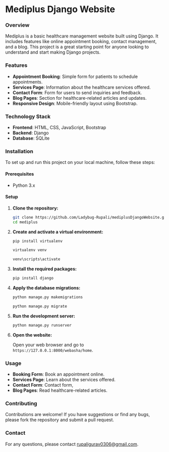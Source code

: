 # Mediplus Django Website

### Overview

Mediplus is a basic healthcare management website built using Django. It includes features like online appointment booking, contact management, and a blog. This project is a great starting point for anyone looking to understand and start making Django projects.

### Features

- **Appointment Booking**: Simple form for patients to schedule appointments.
- **Services Page**: Information about the healthcare services offered.
- **Contact Form**: Form for users to send inquiries and feedback.
- **Blog Pages**: Section for healthcare-related articles and updates.
- **Responsive Design**: Mobile-friendly layout using Bootstrap.

### Technology Stack

- **Frontend**: HTML, CSS, JavaScript, Bootstrap
- **Backend**: Django
- **Database**: SQLite

### Installation

To set up and run this project on your local machine, follow these steps:

#### Prerequisites

- Python 3.x

#### Setup

1. **Clone the repository:**

    ```bash
    git clone https://github.com/Ladybug-Rupali/mediplusDjangoWebsite.git
    cd mediplus
    ```

2. **Create and activate a virtual environment:**

    ```bash
    pip install virtualenv
    
    virtualenv venv
    
    venv\scripts\activate
    ```

3. **Install the required packages:**

    ```bash
    pip install django
    ```

4. **Apply the database migrations:**

    ```bash
    python manage.py makemigrations
    
    python manage.py migrate
    ```

5. **Run the development server:**

    ```bash
    python manage.py runserver
    ```

6. **Open the website:**

    Open your web browser and go to `https://127.0.0.1:8000/webasha/home`.

### Usage

- **Booking Form**: Book an appointment online.
- **Services Page**: Learn about the services offered.
- **Contact Form**: Contact form,
- **Blog Pages**: Read healthcare-related articles.

### Contributing

Contributions are welcome! If you have suggestions or find any bugs, please fork the repository and submit a pull request.

### Contact

For any questions, please contact [rupaligurav0306@gmail.com](mailto:rupaligurav0306@gmail.com).
